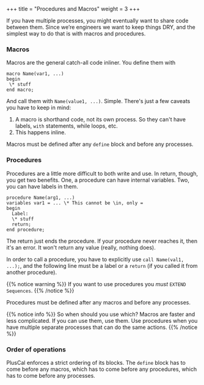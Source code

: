 +++
title = "Procedures and Macros"
weight = 3
+++

If you have multiple processes, you might eventually want to share code between them. Since we’re engineers we want to keep things DRY, and the simplest way to do that is with macros and procedures.

### Macros

Macros are the general catch-all code inliner. You define them with

```
macro Name(var1, ...)
begin
 \* stuff
end macro;
```

And call them with `Name(value1, ...)`. Simple. There's just a few caveats you have to keep in mind:

1. A macro is shorthand code, not its own process. So they can't have labels, `with` statements, while loops, etc. 
1. This happens inline.

Macros must be defined after any `define` block and before any processes.

### Procedures

Procedures are a little more difficult to both write and use. In return, though, you get two benefits. One, a procedure can have internal variables. Two, you can have labels in them.

```
procedure Name(arg1, ...)
variables var1 = ... \* This cannot be \in, only =
begin
  Label:
  \* stuff
  return;
end procedure;
```

The return just ends the procedure. If your procedure never reaches it, then it's an error. It won't return any value (really, nothing does).

In order to call a procedure, you have to explicitly use `call Name(val1, ...);`, and the following line must be a label or a `return` (if you called it from another procedure).

{{% notice warning %}}
 If you want to use procedures you _must_ `EXTEND Sequences`.
{{% /notice %}}

Procedures must be defined after any macros and before any processes.

{{% notice info %}}
So when should you use which? Macros are faster and less complicated. If you can use them, use them. Use procedures when you have multiple separate processes that can do the same actions.
{{% /notice %}}

### Order of operations

PlusCal enforces a strict ordering of its blocks. The `define` block has to come before any macros, which has to come before any procedures, which has to come before any processes.

